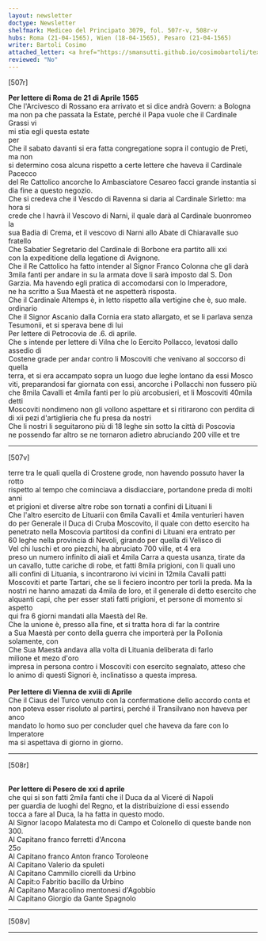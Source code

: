 ```yaml
---
layout: newsletter
doctype: Newsletter
shelfmark: Mediceo del Principato 3079, fol. 507r-v, 508r-v
hubs: Roma (21-04-1565), Wien (18-04-1565), Pesaro (21-04-1565)
writer: Bartoli Cosimo
attached_letter: <a href="https://smansutti.github.io/cosimobartoli/texts/TBD/">TBD</a>
reviewed: "No"
---
```


[507r]  
  
  
<strong>Per lettere di Roma de 21 di Aprile 1565</strong>  
Che l'Arcivesco di Rossano era arrivato et si dice andrà Govern: a Bologna  
ma non pa che passata la Estate, perché il Papa vuole che il Cardinale Grassi vi  
mi stia egli questa estate  
per  
Che il sabato davanti si era fatta congregatione sopra il contugio de Preti, ma non  
si determino cosa alcuna rispetto a certe lettere che haveva il Cardinale Pacecco  
del Re Cattolico ancorche lo Ambasciatore Cesareo facci grande instantia si dia fine a questo negozio.  
Che si credeva che il Vescdo di Ravenna si daria al Cardinale Sirletto: ma hora si  
crede che l havrà il Vescovo di Narni, il quale darà al Cardinale buonromeo la  
sua Badia di Crema, et il vescovo di Narni allo Abate di Chiaravalle suo fratello  
Che Sabatier Segretario del Cardinale di Borbone era partito alli xxi  
con la expeditione della legatione di Avignone.  
Che il Re Cattolico ha fatto intender al Signor Franco Colonna che gli darà  
3mila fanti per andare in su la armata dove li sarà imposto dal S. Don  
Garzia. Ma havendo egli pratica di accomodarsi con lo Imperadore,  
ne ha scritto a Sua Maestà et ne aspetterà risposta.  
Che il Cardinale Altemps è, in letto rispetto alla vertigine che è, suo male.  
ordinario  
Che il Signor Ascanio dalla Cornia era stato allargato, et se li parlava senza  
Tesumonii, et si sperava bene di lui  
Per lettere di Petrocovia de .6. di aprile.  
Che s intende per lettere di Vilna che lo Eercito Pollacco, levatosi dallo assedio di  
Costene grade per andar contro li Moscoviti che venivano al soccorso di quella  
terra, et si era accampato sopra un luogo due leghe lontano da essi Mosco  
viti, preparandosi far giornata con essi, ancorche i Pollacchi non fussero più  
che 8mila Cavalli et 4mila fanti per lo più arcobusieri, et li Moscoviti 40mila detti  
Moscoviti nondimeno non gli vollono aspettare et si ritirarono con perdita di  
di xii pezi d'artiglieria che fu presa da nostri  
Che li nostri li seguitarono più di 18 leghe sin sotto la città di Poscovia  
ne possendo far altro se ne tornaron adietro abruciando 200 ville et tre  
  
---  

[507v]  
  
  
terre tra le quali quella di Crostene grode, non havendo possuto haver la rotto  
rispetto al tempo che cominciava a disdiacciare, portandone preda di molti anni  
et prigioni et diverse altre robe son tornati a confini di Lituani li  
Che l'altro esercito de Lituarii con 6mila Cavalli et 4mila venturieri haven  
do per Generale il Duca di Cruba Moscovito, il quale con detto esercito ha  
penetrato nella Moscovia partitosi da confini di Lituani era entrato per  
60 leghe nella provincia di Nevoli, girando per quella di Velisco di  
Vel chi luschi et oro piezchi, ha abruciato 700 ville, et 4 era  
preso un numero infinito di aiali et 4mila Carra a questa usanza, tirate da  
un cavallo, tutte cariche di robe, et fatti 8mila prigioni, con li quali uno  
alli confini di Lituania, s incontrarono ivi vicini in 12mila Cavalli patti  
Moscoviti et parte Tartari, che se li feciero incontro per torli la preda. Ma la  
nostri ne hanno amazati da 4mila de loro, et il generale di detto esercito che  
alquanti capi, che per esser stati fatti prigioni, et persone di momento si aspetto  
qui fra 6 giorni mandati alla Maestà del Re.  
Che la unione è, presso alla fine, et si tratta hora di far la contrire  
a Sua Maestà per conto della guerra che importerà per la Pollonia solamente, con  
Che Sua Maestà andava alla volta di Lituania deliberata di farlo  
milione et mezo d'oro  
impresa in persona contro i Moscoviti con esercito segnalato, atteso che  
lo animo di questi Signori è, inclinatisso a questa impresa.  
<br/><strong>Per lettere di Vienna de xviii di Aprile</strong>  
Che il Ciaus del Turco venuto con la confermatione dello accordo conta et  
non poteva esser risoluto al partirsi, perché il Transilvano non haveva per anco  
mandato lo homo suo per concluder quel che haveva da fare con lo Imperatore  
ma si aspettava di giorno in giorno.  
  
---  

[508r]  
  
  
<br/><strong>Per lettere di Pesero de xxi d aprile</strong>  
che qui si son fatti 2mila fanti che il Duca da al Viceré di Napoli  
per guardia de luoghi del Regno, et la distribuizione di essi essendo  
tocca a fare al Duca, la ha fatta in questo modo.  
Al Signor Iacopo Malatesta mo di Campo et Colonello di queste bande non 300.  
Al Capitano franco ferretti d'Ancona  
25o  
Al Capitano franco Anton franco Toroleone  
Al Capitano Valerio da spuleti  
Al Capitano Cammillo ciorelli da Urbino  
Al Capit:o Fabritio bacillo da Urbino  
Al Capitano Maracolino mentonesi d'Agobbio  
Al Capitano Giorgio da Gante Spagnolo  
  
---  

[508v]  
  
  
  
---  

